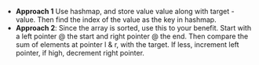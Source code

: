 * **Approach 1** Use hashmap, and store value value along with target - value. Then find the index of the value as the key in hashmap.
* **Approach 2**: Since the array is sorted, use this to your benefit. Start with a left pointer @ the start and right pointer @ the end. Then compare the sum of elements at pointer l & r, with the target. If less, increment left pointer, if high, decrement right pointer.